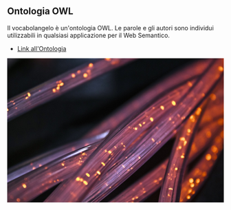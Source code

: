 <section class="spotlight style1 orient-right content-align-left image-position-center onscroll-image-fade-in">
    <div class="content">
        <h2>Ontologia OWL</h2>
        <p>Il vocabolangelo è un'ontologia OWL.
        Le parole e gli autori sono individui utilizzabili in qualsiasi applicazione per il Web Semantico.
        </p>
        <ul class="actions stacked">
            <li><a href="/schema#" class="button">Link all'Ontologia</a></li>
        </ul>
    </div>
    <div class="image">
        <img src="images/connection.jpg" alt="Connessioni" />
    </div>
</section>
